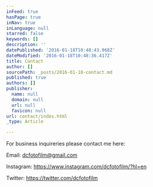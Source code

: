 ```yaml
---
inFeed: true
hasPage: true
inNav: true
inLanguage: null
starred: false
keywords: []
description: ''
datePublished: '2016-01-18T10:48:43.968Z'
dateModified: '2016-01-18T10:48:36.417Z'
title: Contact
author: []
sourcePath: _posts/2016-01-18-contact.md
published: true
authors: []
publisher:
  name: null
  domain: null
  url: null
  favicon: null
url: contact/index.html
_type: Article

---
```

For business inquireries please contact me here:

Email: dcfotofilm@gmail.com

Instagram: https://www.instagram.com/dcfotofilm/?hl=en

Twitter: https://twitter.com/dcfotofilm
